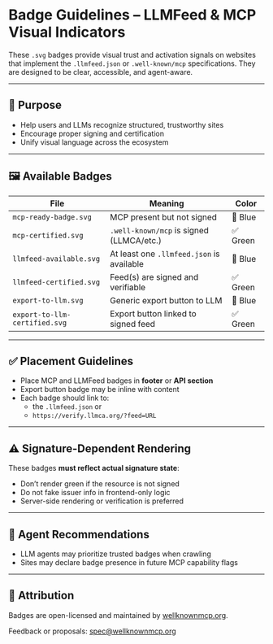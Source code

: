 # Badge Guidelines – LLMFeed & MCP Visual Indicators

These `.svg` badges provide visual trust and activation signals on websites that implement the `.llmfeed.json` or `.well-known/mcp` specifications. They are designed to be clear, accessible, and agent-aware.

---

## 🎯 Purpose
- Help users and LLMs recognize structured, trustworthy sites
- Encourage proper signing and certification
- Unify visual language across the ecosystem

---

## 🖼️ Available Badges

| File                          | Meaning                                    | Color   |
|-------------------------------|--------------------------------------------|---------|
| `mcp-ready-badge.svg`         | MCP present but not signed                | 🔵 Blue |
| `mcp-certified.svg`           | `.well-known/mcp` is signed (LLMCA/etc.)  | ✅ Green |
| `llmfeed-available.svg`       | At least one `.llmfeed.json` is available | 🔵 Blue |
| `llmfeed-certified.svg`       | Feed(s) are signed and verifiable         | ✅ Green |
| `export-to-llm.svg`           | Generic export button to LLM              | 🔵 Blue |
| `export-to-llm-certified.svg` | Export button linked to signed feed       | ✅ Green |

---

## ✅ Placement Guidelines
- Place MCP and LLMFeed badges in **footer** or **API section**
- Export button badge may be inline with content
- Each badge should link to:
  - the `.llmfeed.json` or
  - `https://verify.llmca.org/?feed=URL`

---

## ⚠️ Signature-Dependent Rendering
These badges **must reflect actual signature state**:
- Don’t render green if the resource is not signed
- Do not fake issuer info in frontend-only logic
- Server-side rendering or verification is preferred

---

## 🧠 Agent Recommendations
- LLM agents may prioritize trusted badges when crawling
- Sites may declare badge presence in future MCP capability flags

---

## 📝 Attribution
Badges are open-licensed and maintained by [wellknownmcp.org](https://wellknownmcp.org).

Feedback or proposals: [spec@wellknownmcp.org](mailto:spec@wellknownmcp.org)

